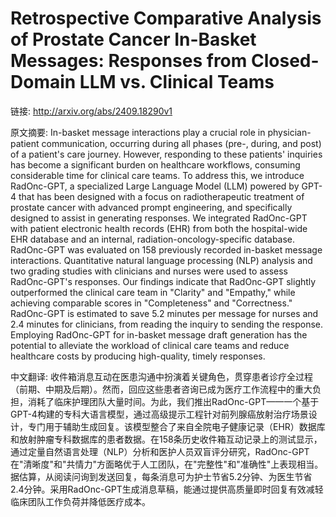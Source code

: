 # Retrospective Comparative Analysis of Prostate Cancer In-Basket Messages: Responses from Closed-Domain LLM vs. Clinical Teams

链接: http://arxiv.org/abs/2409.18290v1

原文摘要:
In-basket message interactions play a crucial role in physician-patient
communication, occurring during all phases (pre-, during, and post) of a
patient's care journey. However, responding to these patients' inquiries has
become a significant burden on healthcare workflows, consuming considerable
time for clinical care teams. To address this, we introduce RadOnc-GPT, a
specialized Large Language Model (LLM) powered by GPT-4 that has been designed
with a focus on radiotherapeutic treatment of prostate cancer with advanced
prompt engineering, and specifically designed to assist in generating
responses. We integrated RadOnc-GPT with patient electronic health records
(EHR) from both the hospital-wide EHR database and an internal,
radiation-oncology-specific database. RadOnc-GPT was evaluated on 158
previously recorded in-basket message interactions. Quantitative natural
language processing (NLP) analysis and two grading studies with clinicians and
nurses were used to assess RadOnc-GPT's responses. Our findings indicate that
RadOnc-GPT slightly outperformed the clinical care team in "Clarity" and
"Empathy," while achieving comparable scores in "Completeness" and
"Correctness." RadOnc-GPT is estimated to save 5.2 minutes per message for
nurses and 2.4 minutes for clinicians, from reading the inquiry to sending the
response. Employing RadOnc-GPT for in-basket message draft generation has the
potential to alleviate the workload of clinical care teams and reduce
healthcare costs by producing high-quality, timely responses.

中文翻译:
收件箱消息互动在医患沟通中扮演着关键角色，贯穿患者诊疗全过程（前期、中期及后期）。然而，回应这些患者咨询已成为医疗工作流程中的重大负担，消耗了临床护理团队大量时间。为此，我们推出RadOnc-GPT——一个基于GPT-4构建的专科大语言模型，通过高级提示工程针对前列腺癌放射治疗场景设计，专门用于辅助生成回复。该模型整合了来自全院电子健康记录（EHR）数据库和放射肿瘤专科数据库的患者数据。在158条历史收件箱互动记录上的测试显示，通过定量自然语言处理（NLP）分析和医护人员双盲评分研究，RadOnc-GPT在"清晰度"和"共情力"方面略优于人工团队，在"完整性"和"准确性"上表现相当。据估算，从阅读问询到发送回复，每条消息可为护士节省5.2分钟、为医生节省2.4分钟。采用RadOnc-GPT生成消息草稿，能通过提供高质量即时回复有效减轻临床团队工作负荷并降低医疗成本。
